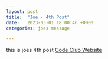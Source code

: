 ```yaml
---
layout: post
title:  "Joe - 4th Post"
date:   2023-03-01 18:00:46 +0000
categories: joes message

---
```

this is joes 4th post
[Code Club Website](https://lichfield-code-club.github.io/)
